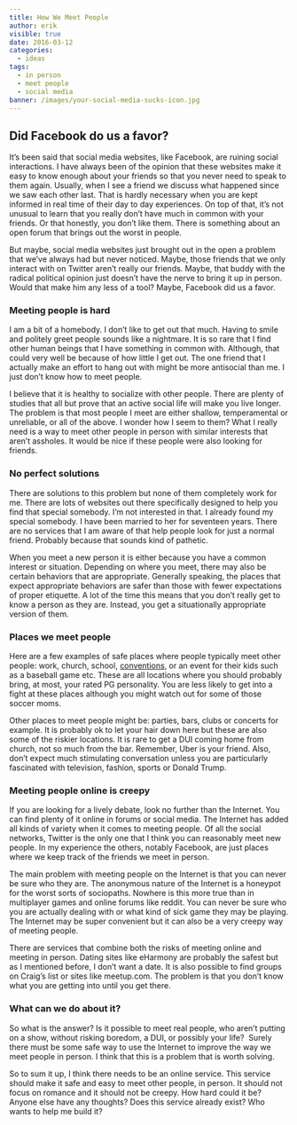 ```yaml
---
title: How We Meet People
author: erik
visible: true
date: 2016-03-12
categories:
  - ideas
tags:
  - in person
  - meet people
  - social media
banner: /images/your-social-media-sucks-icon.jpg
---
```



## Did Facebook do us a favor?

It’s been said that social media websites, like Facebook, are ruining social interactions. I have always been of the opinion that these websites make it easy to know enough about your friends so that you never need to speak to them again. Usually, when I see a friend we discuss what happened since we saw each other last. That is hardly necessary when you are kept informed in real time of their day to day experiences. On top of that, it’s not unusual to learn that you really don’t have much in common with your friends. Or that honestly, you don’t like them. There is something about an open forum that brings out the worst in people.

But maybe, social media websites just brought out in the open a problem that we’ve always had but never noticed. Maybe, those friends that we only interact with on Twitter aren’t really our friends. Maybe, that buddy with the radical political opinion just doesn’t have the nerve to bring it up in person. Would that make him any less of a tool? Maybe, Facebook did us a favor.

### Meeting people is hard

<span style="font-weight: 400;">I am a bit of a homebody. I don’t like to get out that much. Having to smile and politely greet people sounds like a nightmare. It is so rare that I find other human beings that I have something in common with. Although, that could very well be because of how little I get out. The one friend that I actually make an effort to hang out with might be more antisocial than me. I just don’t know how to meet people.</span>

<span style="font-weight: 400;">I believe that it is healthy to socialize with other people. There are plenty of studies that all but prove that an active social life will make you live longer. The problem is that most people I meet are either shallow, temperamental or unreliable, or all of the above. I wonder how I seem to them? What I really need is a way to meet other people in person with similar interests that aren’t assholes. It would be nice if these people were also looking for friends.</span>

### No perfect solutions

<span style="font-weight: 400;">There are solutions to this problem but none of them completely work for me. There are lots of websites out there specifically designed to help you find that special somebody. I’m not interested in that. I already found my special somebody. I have been married to her for seventeen years. There are no services that I am aware of that help people look for just a normal friend. Probably because that sounds kind of pathetic.</span>

<span style="font-weight: 400;">When you meet a new person it is either because you have a common interest or situation. Depending on where you meet, there may also be certain behaviors that are appropriate. Generally speaking, the places that expect appropriate behaviors are safer than those with fewer expectations of proper etiquette. A lot of the time this means that you don’t really get to know a person as they are. Instead, you get a situationally appropriate version of them.  </span>

### Places we meet people

<span style="font-weight: 400;">Here are a few examples of safe places where people typically meet other people: work, church, school, <a href="http://yonomitt.com/blog/2016/3/23/meeting-people-is-easy-but-hard" target="_blank">conventions</a>, or an event for their kids such as a baseball game etc. These are all locations where you should probably bring, at most, your rated PG personality. You are less likely to get into a fight at these places although you might watch out for some of those soccer moms.</span>

<span style="font-weight: 400;">Other places to meet people might be: parties, bars, clubs or concerts for example. It is probably ok to let your hair down here but these are also some of the riskier locations. It is rare to get a DUI coming home from church, not so much from the bar. Remember, Uber is your friend. Also, don’t expect much stimulating conversation unless you are particularly fascinated with television, fashion, sports or Donald Trump. </span>

### Meeting people online is creepy

<span style="font-weight: 400;">If you are looking for a lively debate, look no further than the Internet. You can find plenty of it online in forums or social media. The Internet has added all kinds of variety when it comes to meeting people. Of all the social networks, Twitter is the only one that I think you can reasonably meet new people. In my experience the others, notably Facebook, are just places where we keep track of the friends we meet in person. </span>

<span style="font-weight: 400;">The main problem with meeting people on the Internet is that you can never be sure who they are. The anonymous nature of the Internet is a honeypot for the worst sorts of sociopaths. Nowhere is this more true than in multiplayer games and online forums like reddit. You can never be sure who you are actually dealing with or what kind of sick game they may be playing. The Internet may be super convenient but it can also be a very creepy way of meeting people. </span>

<span style="font-weight: 400;">There are services that combine both the risks of meeting online and meeting in person. Dating sites like eHarmony are probably the safest but as I mentioned before, I don’t want a date. It is also possible to find groups on Craig’s list or sites like meetup.com. The problem is that you don’t know what you are getting into until you get there.</span>

### What can we do about it?

<span style="font-weight: 400;">So what is the answer? Is it possible to meet real people, who aren’t putting on a show, without risking boredom, a DUI, or possibly your life?  Surely there must be some safe way to use the Internet to improve the way we meet people in person. I think that this is a problem that is worth solving. </span>

<span style="font-weight: 400;">So to sum it up, I think there needs to be an online service. This service should make it safe and easy to meet other people, in person. It should not focus on romance and it should not be creepy. How hard could it be? Anyone else have any thoughts? Does this service already exist? Who wants to help me build it?</span>
